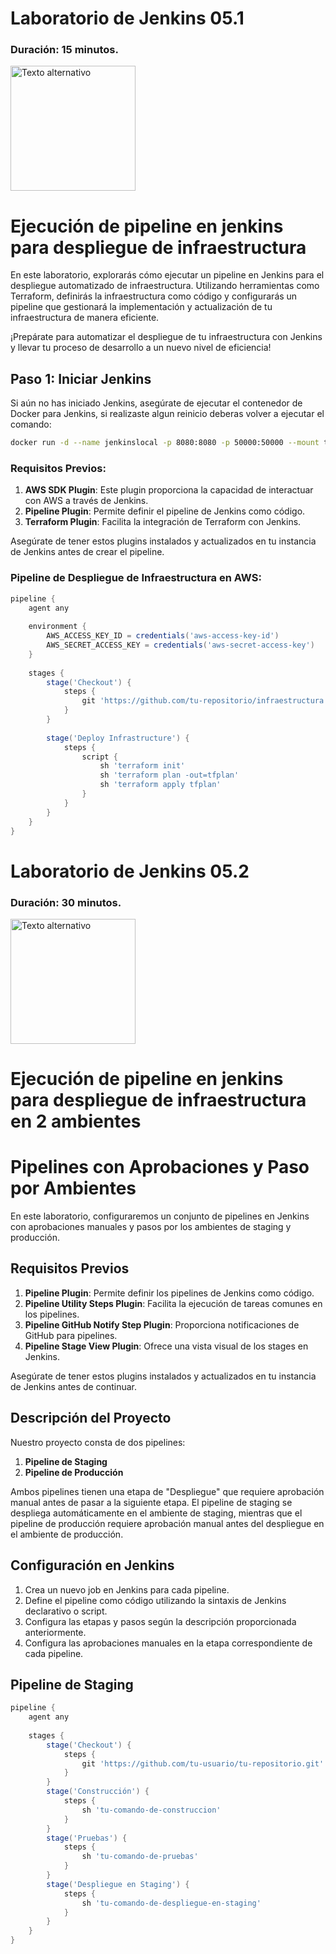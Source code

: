 # Laboratorio de Jenkins 05.1
### Duración: 15 minutos.
<img src="https://www.jenkins.io/images/logos/superhero/256.png" alt="Texto alternativo" width="200"/>

# Ejecución de pipeline en jenkins para despliegue de infraestructura

En este laboratorio, explorarás cómo ejecutar un pipeline en Jenkins para el despliegue automatizado de infraestructura. Utilizando herramientas como Terraform, definirás la infraestructura como código y configurarás un pipeline que gestionará la implementación y actualización de tu infraestructura de manera eficiente.

¡Prepárate para automatizar el despliegue de tu infraestructura con Jenkins y llevar tu proceso de desarrollo a un nuevo nivel de eficiencia!

## Paso 1: Iniciar Jenkins

Si aún no has iniciado Jenkins, asegúrate de ejecutar el contenedor de Docker para Jenkins, si realizaste algun reinicio deberas volver a ejecutar el comando:

```bash
docker run -d --name jenkinslocal -p 8080:8080 -p 50000:50000 --mount type=volume,src=jenkinsvl,dst=/var/jenkins_home jenkins/jenkins
```

### Requisitos Previos:

1. **AWS SDK Plugin**: Este plugin proporciona la capacidad de interactuar con AWS a través de Jenkins.
2. **Pipeline Plugin**: Permite definir el pipeline de Jenkins como código.
3. **Terraform Plugin**: Facilita la integración de Terraform con Jenkins.

Asegúrate de tener estos plugins instalados y actualizados en tu instancia de Jenkins antes de crear el pipeline.

### Pipeline de Despliegue de Infraestructura en AWS:

```groovy
pipeline {
    agent any
    
    environment {
        AWS_ACCESS_KEY_ID = credentials('aws-access-key-id')
        AWS_SECRET_ACCESS_KEY = credentials('aws-secret-access-key')
    }
    
    stages {
        stage('Checkout') {
            steps {
                git 'https://github.com/tu-repositorio/infraestructura.git'
            }
        }
        
        stage('Deploy Infrastructure') {
            steps {
                script {
                    sh 'terraform init'
                    sh 'terraform plan -out=tfplan'
                    sh 'terraform apply tfplan'
                }
            }
        }
    }
}
```

# Laboratorio de Jenkins 05.2
### Duración: 30 minutos.
<img src="https://www.jenkins.io/images/logos/san-diego/256.png" alt="Texto alternativo" width="200"/>

# Ejecución de pipeline en jenkins para despliegue de infraestructura en 2 ambientes
# Pipelines con Aprobaciones y Paso por Ambientes

En este laboratorio, configuraremos un conjunto de pipelines en Jenkins con aprobaciones manuales y pasos por los ambientes de staging y producción.

## Requisitos Previos

1. **Pipeline Plugin**: Permite definir los pipelines de Jenkins como código.
2. **Pipeline Utility Steps Plugin**: Facilita la ejecución de tareas comunes en los pipelines.
3. **Pipeline GitHub Notify Step Plugin**: Proporciona notificaciones de GitHub para pipelines.
4. **Pipeline Stage View Plugin**: Ofrece una vista visual de los stages en Jenkins.

Asegúrate de tener estos plugins instalados y actualizados en tu instancia de Jenkins antes de continuar.

## Descripción del Proyecto

Nuestro proyecto consta de dos pipelines:

1. **Pipeline de Staging**
2. **Pipeline de Producción**

Ambos pipelines tienen una etapa de "Despliegue" que requiere aprobación manual antes de pasar a la siguiente etapa. El pipeline de staging se despliega automáticamente en el ambiente de staging, mientras que el pipeline de producción requiere aprobación manual antes del despliegue en el ambiente de producción.

## Configuración en Jenkins

1. Crea un nuevo job en Jenkins para cada pipeline.
2. Define el pipeline como código utilizando la sintaxis de Jenkins declarativo o script.
3. Configura las etapas y pasos según la descripción proporcionada anteriormente.
4. Configura las aprobaciones manuales en la etapa correspondiente de cada pipeline.

## Pipeline de Staging

```groovy
pipeline {
    agent any
    
    stages {
        stage('Checkout') {
            steps {
                git 'https://github.com/tu-usuario/tu-repositorio.git'
            }
        }
        stage('Construcción') {
            steps {
                sh 'tu-comando-de-construccion'
            }
        }
        stage('Pruebas') {
            steps {
                sh 'tu-comando-de-pruebas'
            }
        }
        stage('Despliegue en Staging') {
            steps {
                sh 'tu-comando-de-despliegue-en-staging'
            }
        }
    }
}
